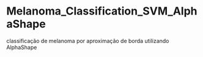 # Melanoma_Classification_SVM_AlphaShape
classificação de melanoma por aproximação de borda utilizando AlphaShape 
